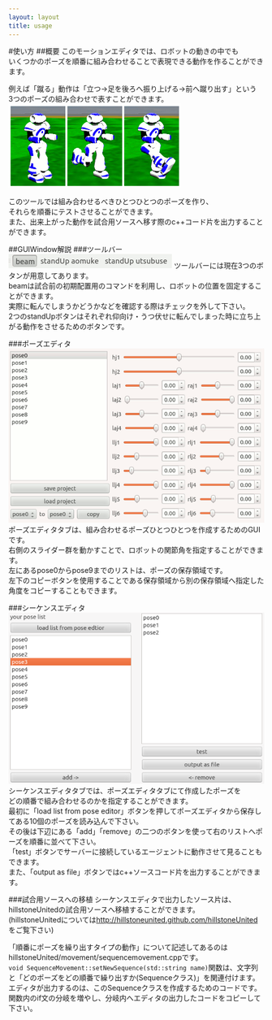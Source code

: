 ```yaml
---
layout: layout
title: usage
---
```

#使い方
##概要
このモーションエディタでは、ロボットの動きの中でも  
いくつかのポーズを順番に組み合わせることで表現できる動作を作ることができます。

例えば「蹴る」動作は「立つ→足を後ろへ振り上げる→前へ蹴り出す」という  
3つのポーズの組み合わせで表すことができます。  
![kick例](images/ex_kick.png "kick例")

このツールでは組み合わせるべきひとつひとつのポーズを作り、  
それらを順番にテストさせることができます。  
また、出来上がった動作を試合用ソースへ移す際のc++コード片を出力することができます。  

##GUIWindow解説
###ツールバー
![toolbar](images/toolbar.gif "toolbar")
ツールバーには現在3つのボタンが用意してあります。  
beamは試合前の初期配置用のコマンドを利用し、ロボットの位置を固定することができます。  
実際に転んでしまうかどうかなどを確認する際はチェックを外して下さい。  
2つのstandUpボタンはそれぞれ仰向け・うつ伏せに転んでしまった時に立ち上がる動作をさせるためのボタンです。

###ポーズエディタ
![poseeditor](images/poseeditor.gif "poseeditor")  
ポーズエディタタブは、組み合わせるポーズひとつひとつを作成するためのGUIです。  
右側のスライダー群を動かすことで、ロボットの関節角を指定することができます。  
左にあるpose0からpose9までのリストは、ポーズの保存領域です。  
左下のコピーボタンを使用することである保存領域から別の保存領域へ指定した角度をコピーすることもできます。  

###シーケンスエディタ
![sequenceeditor](images/sequenceeditor.png "sequenceeditor")  
シーケンスエディタタブでは、ポーズエディタタブにて作成したポーズを  
どの順番で組み合わせるのかを指定することができます。  
最初に「load list from pose editor」ボタンを押してポーズエディタから保存してある10個のポーズを読み込んで下さい。  
その後は下辺にある「add」「remove」の二つのボタンを使って右のリストへポーズを順番に並べて下さい。  
「test」ボタンでサーバーに接続しているエージェントに動作させて見ることもできます。  
また、「output as file」ボタンではc++ソースコード片を出力することができます。  

###試合用ソースへの移植
シーケンスエディタで出力したソース片は、hillstoneUnitedの試合用ソースへ移植することができます。  
(hillstoneUnitedについては<http://hillstoneunited.github.com/hillstoneUnited>をご覧下さい)  

「順番にポーズを繰り出すタイプの動作」について記述してあるのは  
hillstoneUnited/movement/sequencemovement.cppです。  
`void SequenceMovement::setNewSequence(std::string name)`関数は、文字列と「どのポーズをどの順番で繰り出すか(Sequenceクラス)」を関連付けます。  
エディタが出力するのは、このSequenceクラスを作成するためのコードです。
関数内のif文の分岐を増やし、分岐内へエディタの出力したコードをコピーして下さい。
